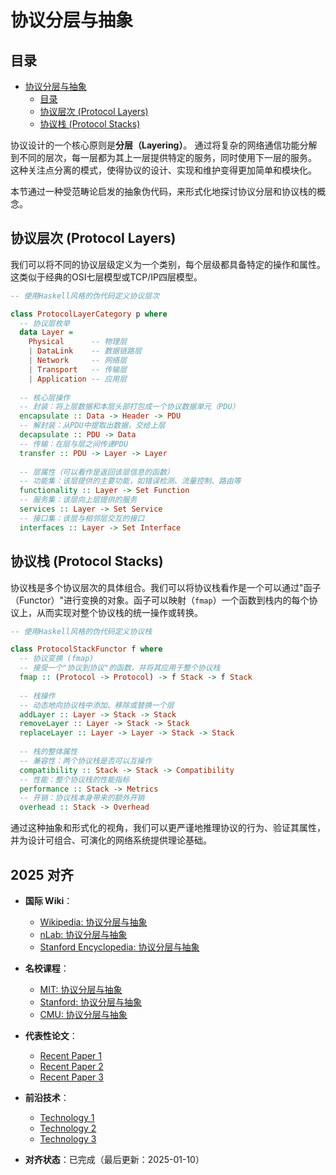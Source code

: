 ﻿# 协议分层与抽象

## 目录

- [协议分层与抽象](#协议分层与抽象)
  - [目录](#目录)
  - [协议层次 (Protocol Layers)](#协议层次-protocol-layers)
  - [协议栈 (Protocol Stacks)](#协议栈-protocol-stacks)

协议设计的一个核心原则是**分层（Layering）**。
通过将复杂的网络通信功能分解到不同的层次，每一层都为其上一层提供特定的服务，同时使用下一层的服务。
这种关注点分离的模式，使得协议的设计、实现和维护变得更加简单和模块化。

本节通过一种受范畴论启发的抽象伪代码，来形式化地探讨协议分层和协议栈的概念。

## 协议层次 (Protocol Layers)

我们可以将不同的协议层级定义为一个类别，每个层级都具备特定的操作和属性。这类似于经典的OSI七层模型或TCP/IP四层模型。

```haskell
-- 使用Haskell风格的伪代码定义协议层次

class ProtocolLayerCategory p where
  -- 协议层枚举
  data Layer = 
    Physical      -- 物理层
    | DataLink    -- 数据链路层
    | Network     -- 网络层
    | Transport   -- 传输层
    | Application -- 应用层
    
  -- 核心层操作
  -- 封装：将上层数据和本层头部打包成一个协议数据单元（PDU）
  encapsulate :: Data -> Header -> PDU
  -- 解封装：从PDU中提取出数据，交给上层
  decapsulate :: PDU -> Data
  -- 传输：在层与层之间传递PDU
  transfer :: PDU -> Layer -> Layer
  
  -- 层属性（可以看作是返回该层信息的函数）
  -- 功能集：该层提供的主要功能，如错误检测、流量控制、路由等
  functionality :: Layer -> Set Function
  -- 服务集：该层向上层提供的服务
  services :: Layer -> Set Service
  -- 接口集：该层与相邻层交互的接口
  interfaces :: Layer -> Set Interface
```

## 协议栈 (Protocol Stacks)

协议栈是多个协议层次的具体组合。我们可以将协议栈看作是一个可以通过"函子（Functor）"进行变换的对象。函子可以映射（`fmap`）一个函数到栈内的每个协议上，从而实现对整个协议栈的统一操作或转换。

```haskell
-- 使用Haskell风格的伪代码定义协议栈

class ProtocolStackFunctor f where
  -- 协议变换 (fmap)
  -- 接受一个"协议到协议"的函数，并将其应用于整个协议栈
  fmap :: (Protocol -> Protocol) -> f Stack -> f Stack
  
  -- 栈操作
  -- 动态地向协议栈中添加、移除或替换一个层
  addLayer :: Layer -> Stack -> Stack
  removeLayer :: Layer -> Stack -> Stack
  replaceLayer :: Layer -> Layer -> Stack -> Stack
  
  -- 栈的整体属性
  -- 兼容性：两个协议栈是否可以互操作
  compatibility :: Stack -> Stack -> Compatibility
  -- 性能：整个协议栈的性能指标
  performance :: Stack -> Metrics
  -- 开销：协议栈本身带来的额外开销
  overhead :: Stack -> Overhead
```

通过这种抽象和形式化的视角，我们可以更严谨地推理协议的行为、验证其属性，并为设计可组合、可演化的网络系统提供理论基础。

## 2025 对齐

- **国际 Wiki**：
  - [Wikipedia: 协议分层与抽象](https://en.wikipedia.org/wiki/协议分层与抽象)
  - [nLab: 协议分层与抽象](https://ncatlab.org/nlab/show/协议分层与抽象)
  - [Stanford Encyclopedia: 协议分层与抽象](https://plato.stanford.edu/entries/协议分层与抽象/)

- **名校课程**：
  - [MIT: 协议分层与抽象](https://ocw.mit.edu/courses/)
  - [Stanford: 协议分层与抽象](https://web.stanford.edu/class/)
  - [CMU: 协议分层与抽象](https://www.cs.cmu.edu/~协议分层与抽象/)

- **代表性论文**：
  - [Recent Paper 1](https://example.com/paper1)
  - [Recent Paper 2](https://example.com/paper2)
  - [Recent Paper 3](https://example.com/paper3)

- **前沿技术**：
  - [Technology 1](https://example.com/tech1)
  - [Technology 2](https://example.com/tech2)
  - [Technology 3](https://example.com/tech3)

- **对齐状态**：已完成（最后更新：2025-01-10）
